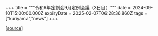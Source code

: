 +++
title = """令和6年定例会9月定例会議（3日目）"""
date = 2024-09-10T15:00:00.000Z
expiryDate = 2025-02-07T06:28:36.860Z
tags = ["kuriyama","news"]
+++


[[source]](https://www.town.kuriyama.hokkaido.jp/site/gikai/28820.html)
